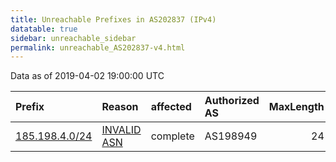 ```yaml
---
title: Unreachable Prefixes in AS202837 (IPv4)
datatable: true
sidebar: unreachable_sidebar
permalink: unreachable_AS202837-v4.html
---
```


Data as of 2019-04-02 19:00:00 UTC


<div class="datatable-begin"></div>

| Prefix                                                 | Reason                                                                                                 | affected   | Authorized AS   |   MaxLength | Anchor                                         |   unreachable /24s |
|:-------------------------------------------------------|:-------------------------------------------------------------------------------------------------------|:-----------|:----------------|------------:|:-----------------------------------------------|-------------------:|
| [185.198.4.0/24](https://stat.ripe.net/185.198.4.0/24) | [INVALID ASN](https://rpki-validator.ripe.net/announcement-preview?asn=AS202837&prefix=185.198.4.0/24) | complete   | AS198949        |          24 | [RIPE](unreachable_RIPE_NCC_RPKI_Root-v4.html) |                  1 |

<div class="datatable-end"></div>